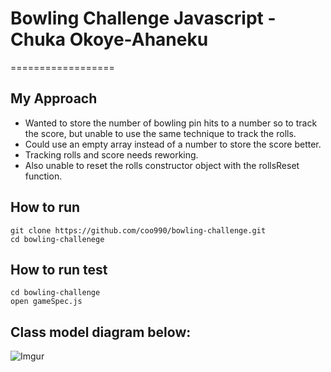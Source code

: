 # Bowling Challenge Javascript - Chuka Okoye-Ahaneku
==================

## My Approach
* Wanted to store the number of bowling pin hits to a number so to track the score, but unable to use the same technique to track the rolls.
* Could use an empty array instead of a number to store the score better.
* Tracking rolls and score needs reworking.
* Also unable to reset the rolls constructor object with the rollsReset function.

## How to run
```
git clone https://github.com/coo990/bowling-challenge.git
cd bowling-challenege
```

## How to run test
```
cd bowling-challenge
open gameSpec.js
```
 

## Class model diagram below:
![Imgur](https://i.imgur.com/BvKLSsB.png)